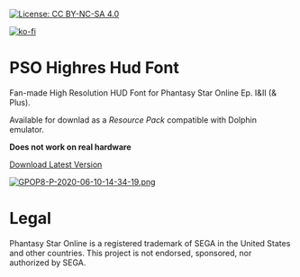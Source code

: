 [![License: CC BY-NC-SA 4.0](https://img.shields.io/badge/License-CC%20BY--NC--SA%204.0-lightgrey.svg)](https://creativecommons.org/licenses/by-nc-sa/4.0/)

[![ko-fi](https://www.ko-fi.com/img/githubbutton_sm.svg)](https://ko-fi.com/T6T416DT1)

# PSO Highres Hud Font
Fan-made High Resolution HUD Font for Phantasy Star Online Ep. I&II (& Plus).

Available for downlad as a _Resource Pack_ compatible with Dolphin emulator.

__Does not work on real hardware__

[Download Latest Version](https://github.com/eleriaqueen/pso-highres-hud-font-resource-pack/releases)

[![GPOP8-P-2020-06-10-14-34-19.png](https://i.postimg.cc/02YcggHt/GPOP8-P-2020-06-10-14-34-19.png)](https://postimg.cc/MvGyRLwR)

# Legal
Phantasy Star Online is a registered trademark of SEGA in the United States and other countries.
This project is not endorsed, sponsored, nor authorized by SEGA.
